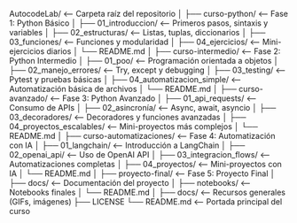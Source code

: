 AutocodeLab/                 <-- Carpeta raíz del repositorio
│
├── curso-python/             <-- Fase 1: Python Básico
│   ├── 01_introduccion/      <-- Primeros pasos, sintaxis y variables
│   ├── 02_estructuras/      <-- Listas, tuplas, diccionarios
│   ├── 03_funciones/        <-- Funciones y modularidad
│   ├── 04_ejercicios/       <-- Mini-ejercicios diarios
│   └── README.md
│
├── curso-intermedio/         <-- Fase 2: Python Intermedio
│   ├── 01_poo/               <-- Programación orientada a objetos
│   ├── 02_manejo_errores/    <-- Try, except y debugging
│   ├── 03_testing/           <-- Pytest y pruebas básicas
│   ├── 04_automatizacion_simple/  <-- Automatización básica de archivos
│   └── README.md
│
├── curso-avanzado/           <-- Fase 3: Python Avanzado
│   ├── 01_api_requests/      <-- Consumo de APIs
│   ├── 02_asincronía/        <-- Async, await, asyncio
│   ├── 03_decoradores/       <-- Decoradores y funciones avanzadas
│   ├── 04_proyectos_escalables/ <-- Mini-proyectos más complejos
│   └── README.md
│
├── curso-automatizaciones/   <-- Fase 4: Automatización con IA
│   ├── 01_langchain/         <-- Introducción a LangChain
│   ├── 02_openai_api/        <-- Uso de OpenAI API
│   ├── 03_integracion_flows/ <-- Automatizaciones completas
│   ├── 04_proyectos/         <-- Mini-proyectos con IA
│   └── README.md
│
├── proyecto-final/           <-- Fase 5: Proyecto Final
│   ├── docs/                 <-- Documentación del proyecto
│   ├── notebooks/            <-- Notebooks finales
│   └── README.md
│
├── docs/                     <-- Recursos generales (GIFs, imágenes)
├── LICENSE
└── README.md                 <-- Portada principal del curso

